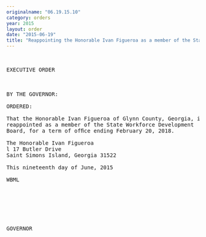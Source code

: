 ```yaml
---
originalname: "06.19.15.10"
category: orders
year: 2015
layout: order
date: "2015-06-19"
title: "Reappointing the Honorable Ivan Figueroa as a member of the State Workforce Development Board"
---
```

<pre>
 

EXECUTIVE ORDER

 

BY THE GOVERNOR:

ORDERED:

That the Honorable Ivan Figueroa of Glynn County, Georgia, is
reappointed as a member of the State Workforce Development
Board, for a term of ofﬁce ending February 20, 2018.

The Honorable Ivan Figueroa
l 17 Butler Drive
Saint Simons Island, Georgia 31522

This nineteenth day of June, 2015

WBML

 

 

 

GOVERNOR

</pre>
